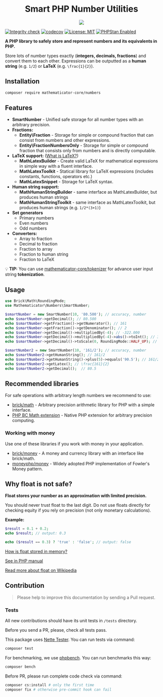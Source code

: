 <h1 align="center">
    Smart PHP Number Utilities
</h1>

<p align="center">
    <a href="https://mathematicator.com" target="_blank">
        <img src="https://avatars3.githubusercontent.com/u/44620375?s=100&v=4">
    </a>
</p>

[![Integrity check](https://github.com/mathematicator-core/numbers/workflows/Integrity%20check/badge.svg)](https://github.com/mathematicator-core/numbers/actions?query=workflow%3A%22Integrity+check%22)
[![codecov](https://codecov.io/gh/mathematicator-core/numbers/branch/master/graph/badge.svg)](https://codecov.io/gh/mathematicator-core/numbers)
[![License: MIT](https://img.shields.io/badge/License-MIT-brightgreen.svg)](./LICENSE)
[![PHPStan Enabled](https://img.shields.io/badge/PHPStan-enabled%20L8-brightgreen.svg?style=flat)](https://phpstan.org/)


**A PHP library to safely store and represent numbers and its equivalents in PHP.**

Store lots of number types exactly (**integers, decimals, fractions**) and convert them to each other.
Expressions can be outputted as a **human string** (e.g. `1/2`) or **LaTeX** (e.g. `\frac{1}{2}`).

## Installation

```bash
composer require mathematicator-core/numbers
```

## Features

- **SmartNumber** - Unified safe storage for all number types with
    an arbitrary precision.
- **Fractions:**
    - **Entity\Fraction** - Storage for simple or compound fraction that
    can consist from numbers and other expressions.
    - **Entity\FractionNumbersOnly** - Storage for simple or compound fraction
    that consists only from numbers and is directly computable.
- **LaTeX support:** ([What is LaTeX?](https://en.wikipedia.org/wiki/LaTeX))
    - **MathLatexBuilder** - Create valid LaTeX for mathematical expressions
    in simple way with a fluent interface.
    - **MathLatexToolkit** - Statical library for LaTeX expressions
    (includes constants, functions, operators etc.)
    - **MathLatexSnippet** - Storage for LaTeX syntax.
- **Human string support:**
    - **MathHumanStringBuilder** - same interface as MathLatexBuilder,
    but produces human strings
    - **MathHumanStringToolkit** - same interface as MathLatexToolkit,
    but produces human strings (e.g. `1/2*(3+1)`)
- **Set generators**
    - Primary numbers
    - Even numbers
    - Odd numbers
- **Converters:**
    - Array to fraction
    - Decimal to fraction
    - Fraction to array
    - Fraction to human string
    - Fraction to LaTeX

💡 **TIP:** You can use [mathematicator-core/tokenizer](https://github.com/mathematicator-core/tokenizer)
for advance user input string **tokenization**.

## Usage

```php
use Brick\Math\RoundingMode;
use Mathematicator\Numbers\SmartNumber;

$smartNumber = new SmartNumber(10, '80.500'); // accuracy, number
echo $smartNumber->getDecimal(); // 80.500
echo $smartNumber->getFraction()->getNumerator(); // 161
echo $smartNumber->getFraction()->getDenominator(); // 2
echo $smartNumber->getDecimal()->multipliedBy(-4); // -322.000
echo $smartNumber->getDecimal()->multipliedBy(-4)->abs()->toInt(); // 322
echo $smartNumber->getDecimal()->toScale(0, RoundingMode::HALF_UP); // 81

$smartNumber2 = new SmartNumber(10, '161/2'); // accuracy, number
echo $smartNumber2->getHumanString(); // 161/2
echo $smartNumber2->getHumanString()->plus(5)->equals('90.5'); // 161/2+10=90.5
echo $smartNumber2->getLatex(); // \frac{161}{2}
echo $smartNumber2->getDecimal();  // 80.5
```

## Recommended libraries

For safe operations with arbitrary length numbers we recommend to use:

- [brick/math](https://github.com/brick/math) - Arbitrary precision
arithmetic library for PHP with a simple interface.
- [PHP BC Math extension](https://www.php.net/manual/en/ref.bc.php) - Native PHP extension for
arbitrary precision computing.

### Working with money

Use one of these libraries if you work with money in your application.

- [brick/money](https://github.com/brick/money) - A money and currency library
with an interface like brick/math.
- [moneyphp/money](https://github.com/moneyphp/money) - Widely adopted PHP
implementation of Fowler's Money pattern.

## Why float is not safe?

**Float stores your number as an approximation with limited precision.**

You should never trust float to the last digit. Do not use floats
directly for checking equity if you rely on precision
(not only monetary calculations).

**Example:**
```php
$result = 0.1 + 0.2;
echo $result; // output: 0.3

echo ($result == 0.3) ? 'true' : 'false'; // output: false
```

[How is float stored in memory?](https://softwareengineering.stackexchange.com/a/215126/354697)

[See in PHP manual](https://www.php.net/manual/en/language.types.float.php)

[Read more about float on Wikipedia](https://en.wikipedia.org/wiki/Floating-point_arithmetic)

## Contribution

> Please help to improve this documentation by sending a Pull request.

### Tests

All new contributions should have its unit tests in `/tests` directory.

Before you send a PR, please, check all tests pass.

This package uses [Nette Tester](https://tester.nette.org/). You can run tests via command:
```bash
composer test
````

For benchmarking, we use [phpbench](https://github.com/phpbench/phpbench). You can run benchmarks this way:
```bash
composer bench
````

Before PR, please run complete code check via command:
```bash
composer cs:install # only the first time
composer fix # otherwise pre-commit hook can fail
````
